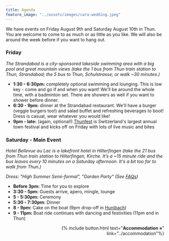 ```yaml
---
title: Agenda
feature_image: "../assets/images/cara-wedding.jpeg"
---
```


We have events on Friday August 9th and Saturday August 10th in Thun. You are welcome to come to as much or as little as you like. We will also be around the week before if you want to hang out.

### Friday

*The Strandabad is a city-sponsored lakeside swimming area with a big pool and great mountain views (take the 1 bus from Thun train station to Thun, Strandabad; the 5 bus to Thun, Schulstrasse; or walk ~30 minutes.)*

- **1:30 - 6:30pm:** completely optional swimming and lounging. This is low key - come and go if and when you want! We'll be around the whole time, with a badminton set. There are showers as well if you want to shower before dinner. 
- **6:30 - 9pm:** dinner at the Strandabad restaurant. We'll have a burger (veggie burgers too!) and salad buffet and refreshing beverages to boot! Dress is casual, wear whatever you would like!
- **9pm - late:** (again, optional!) [Thunfest](https://www.thunfest.ch/) is Switzerland's largest annual town festival and kicks off on Friday with lots of live music and bites

### Saturday - Main Event

*Hotel Bellevue au Lac is a lakefront hotel in Hilterfingen (take the 21 bus from Thun train station to Hilterfingen, Kirche. It’s a ~15 minute ride and the bus leaves every 10 minutes on a Saturday afternoon. It's a bit too far to walk from Thun.)*


*Dress: "High Summer Semi-formal", "Garden Party" (See [FAQs](../faq/))*
- **Before 3pm:** Time for you to explore
- **3:30 - 5pm:** Guests arrive, apero, mingle, lounge
- **5 - 5:30pm:** Ceremony
- **5:30 - 7:30pm:** Dinner 
- **8 - 9pm:** Cake on the boat (9pm drop-off in [Hunibach](https://www.google.com/maps/place/H%C3%BCnibach/@46.7435689,7.6352037,16z/data=!4m9!1m2!11m1!2sj-dw_wKpb8nvyJM-7NCdKTgpG4-d-Q!3m5!1s0x478fb28b185f67f3:0x2698222a2ae01370!8m2!3d46.743569!4d7.642666!16s%2Fg%2F1vn_xwk2))
- **9 - 11pm:** Boat ride continues with dancing and festivities (11pm end in Thun)


<p style='text-align: right'>
{% include button.html text="<b>Accommodation »</b>" link="../accommodation"%}
</p>
